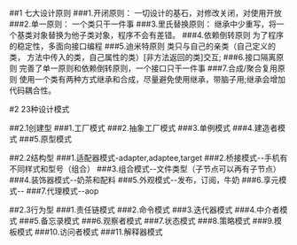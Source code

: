 ##1 七大设计原则
###1.开闭原则：
    一切设计的基石，对修改关闭，对使用开放
###2.单一原则：
    一个类只干一件事
###3.里氏替换原则：
    继承中少重写，将一个基类对象替换为他子类对象，程序不会有差错。
###4.依赖倒转原则
    为了程序的稳定性，多面向接口编程
###5.迪米特原则
    类只与自己的亲类（自己定义的类， 方法中传入的类，自己属性的类）[非方法返回的类]交互;
###6.接口隔离原则
    完善了单一原则和依赖倒转原则，一个接口只干一件事
###7.合成/聚合复用原则
    使用一个类有两种方式继承和合成，尽量避免使用继承，带脑子用;继承会增加代码耦合性。
    
    
#2 23种设计模式

##2.1创建型
###1.工厂模式
###2.抽象工厂模式
###3.单例模式
###4.建造者模式
###5.原型模式


##2.2结构型
###1.适配器模式-adapter,adaptee,target
###2.桥接模式--手机有不同样式和型号（组合）
###3.组合模式--文件类型（子节点可以再有子节点）
###4.装饰器模式--奶茶和配料
###5.外观模式--发布，订阅，牛奶
###6.享元模式--
###7.代理模式--aop

##2.3行为型
###1.责任链模式
###2.命令模式
###3.迭代器模式
###4.中介者模式
###5.备忘录模式
###6.观察者模式
###7.状态模式
###8.策略模式
###9.模板模式
###10.访问者模式
###11.解释器模式